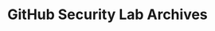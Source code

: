 ---
title: GitHub Security Lab Archives
description: Blog from GitHub Security Lab.
url: https://github.blog/tag/github-security-lab/
image:
    # url: '/assets/images/cafe.png'
    # alt: 'Cafe'
tags: ['blog', 'cve', 'open-source']
pubDate: 2023-11-09
draft: false
---